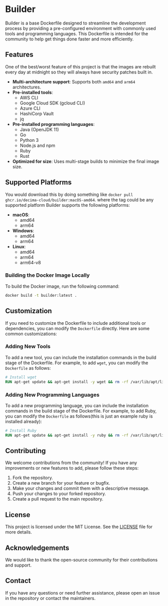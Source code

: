 # Builder

Builder is a base Dockerfile designed to streamline the development process by providing a pre-configured environment with commonly used tools and programming languages. This Dockerfile is intended for the community to help get things done faster and more efficiently.

## Features

One of the best/worst feature of this project is that the images are rebuilt every day at midnight so they will always have security patches built in.

- **Multi-architecture support**: Supports both `amd64` and `arm64` architectures.
- **Pre-installed tools**:
  - AWS CLI
  - Google Cloud SDK (gcloud CLI)
  - Azure CLI
  - HashiCorp Vault
  - jq
- **Pre-installed programming languages**:
  - Java (OpenJDK 11)
  - Go
  - Python 3
  - Node.js and npm
  - Ruby
  - Rust
- **Optimized for size**: Uses multi-stage builds to minimize the final image size.

## Supported Platforms

You would download this by doing something like `docker pull ghcr.io/decima-cloud/builder:macOS-amd64`. where the tag could be any supported platform
Builder supports the following platforms:

- **macOS**:
  - amd64
  - arm64
- **Windows**:
  - amd64
  - arm64
- **Linux**:
  - amd64
  - arm64
  - arm64-v8

### Building the Docker Image Locally

To build the Docker image, run the following command:

```sh
docker build -t builder:latest .
```

## Customization

If you need to customize the Dockerfile to include additional tools or dependencies, you can modify the `Dockerfile` directly. Here are some common customizations:

### Adding New Tools

To add a new tool, you can include the installation commands in the build stage of the Dockerfile. For example, to add `wget`, you can modify the `Dockerfile` as follows:

```dockerfile
# Install wget
RUN apt-get update && apt-get install -y wget && rm -rf /var/lib/apt/lists/*
```

### Adding New Programming Languages

To add a new programming language, you can include the installation commands in the build stage of the Dockerfile. For example, to add Ruby, you can modify the `Dockerfile` as follows(this is just an example ruby is installed already):

```dockerfile
# Install Ruby
RUN apt-get update && apt-get install -y ruby && rm -rf /var/lib/apt/lists/*
```

## Contributing

We welcome contributions from the community! If you have any improvements or new features to add, please follow these steps:

1. Fork the repository.
2. Create a new branch for your feature or bugfix.
3. Make your changes and commit them with a descriptive message.
4. Push your changes to your forked repository.
5. Create a pull request to the main repository.

## License

This project is licensed under the MIT License. See the [LICENSE](LICENSE) file for more details.

## Acknowledgements

We would like to thank the open-source community for their contributions and support.

## Contact

If you have any questions or need further assistance, please open an issue in the repository or contact the maintainers.
